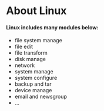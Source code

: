 # About Linux

#### Linux includes many modules below:

- file system manage
- file edit
- file transform 
- disk manage
- network
- system manage
- system configure
- backup and tar
- device manage
- email and newsgroup
- ...

